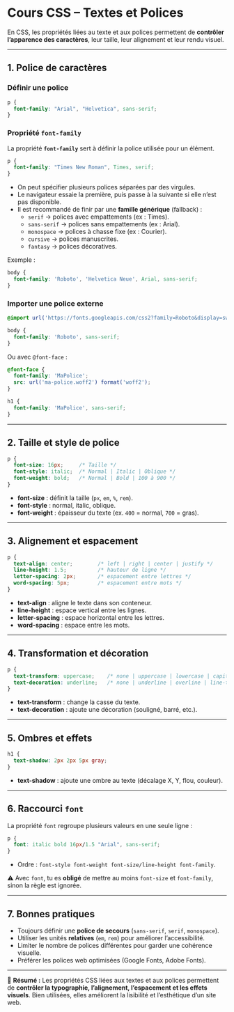# Cours CSS – Textes et Polices

En CSS, les propriétés liées au texte et aux polices permettent de **contrôler l’apparence des caractères**, leur taille, leur alignement et leur rendu visuel.

---

## 1. Police de caractères

### Définir une police
```css
p {
  font-family: "Arial", "Helvetica", sans-serif;
}
```

### Propriété `font-family`

La propriété **`font-family`** sert à définir la police utilisée pour un élément.  

```css
p {
  font-family: "Times New Roman", Times, serif;
}
```

- On peut spécifier plusieurs polices séparées par des virgules.  
- Le navigateur essaie la première, puis passe à la suivante si elle n’est pas disponible.  
- Il est recommandé de finir par une **famille générique** (fallback) :  
  - `serif` → polices avec empattements (ex : Times).  
  - `sans-serif` → polices sans empattements (ex : Arial).  
  - `monospace` → polices à chasse fixe (ex : Courier).  
  - `cursive` → polices manuscrites.  
  - `fantasy` → polices décoratives.  

Exemple :  
```css
body {
  font-family: 'Roboto', 'Helvetica Neue', Arial, sans-serif;
}
```

### Importer une police externe
```css
@import url('https://fonts.googleapis.com/css2?family=Roboto&display=swap');

body {
  font-family: 'Roboto', sans-serif;
}
```

Ou avec `@font-face` :
```css
@font-face {
  font-family: 'MaPolice';
  src: url('ma-police.woff2') format('woff2');
}

h1 {
  font-family: 'MaPolice', sans-serif;
}
```

---

## 2. Taille et style de police

```css
p {
  font-size: 16px;     /* Taille */
  font-style: italic;  /* Normal | Italic | Oblique */
  font-weight: bold;   /* Normal | Bold | 100 à 900 */
}
```

- **font-size** : définit la taille (`px`, `em`, `%`, `rem`).
- **font-style** : normal, italic, oblique.
- **font-weight** : épaisseur du texte (ex. `400` = normal, `700` = gras).

---

## 3. Alignement et espacement

```css
p {
  text-align: center;        /* left | right | center | justify */
  line-height: 1.5;          /* hauteur de ligne */
  letter-spacing: 2px;       /* espacement entre lettres */
  word-spacing: 5px;         /* espacement entre mots */
}
```

- **text-align** : aligne le texte dans son conteneur.
- **line-height** : espace vertical entre les lignes.
- **letter-spacing** : espace horizontal entre les lettres.
- **word-spacing** : espace entre les mots.

---

## 4. Transformation et décoration

```css
p {
  text-transform: uppercase;    /* none | uppercase | lowercase | capitalize */
  text-decoration: underline;   /* none | underline | overline | line-through */
}
```

- **text-transform** : change la casse du texte.
- **text-decoration** : ajoute une décoration (souligné, barré, etc.).

---

## 5. Ombres et effets

```css
h1 {
  text-shadow: 2px 2px 5px gray;
}
```

- **text-shadow** : ajoute une ombre au texte (décalage X, Y, flou, couleur).

---

## 6. Raccourci `font`

La propriété `font` regroupe plusieurs valeurs en une seule ligne :
```css
p {
  font: italic bold 16px/1.5 "Arial", sans-serif;
}
```
- Ordre : `font-style font-weight font-size/line-height font-family`.

⚠️ Avec `font`, tu es **obligé** de mettre au moins `font-size` et `font-family`, sinon la règle est ignorée.

---

## 7. Bonnes pratiques

- Toujours définir une **police de secours** (`sans-serif`, `serif`, `monospace`).
- Utiliser les unités **relatives** (`em`, `rem`) pour améliorer l’accessibilité.
- Limiter le nombre de polices différentes pour garder une cohérence visuelle.
- Préférer les polices web optimisées (Google Fonts, Adobe Fonts).

---

📌 **Résumé :**
Les propriétés CSS liées aux textes et aux polices permettent de **contrôler la typographie, l’alignement, l’espacement et les effets visuels**. Bien utilisées, elles améliorent la lisibilité et l’esthétique d’un site web.
